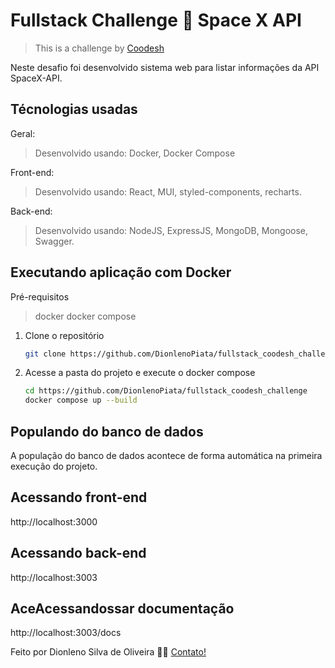 # Fullstack Challenge 🏅 Space X API

> This is a challenge by [Coodesh](https://coodesh.com/)

Neste desafio foi desenvolvido sistema web para listar informações da API SpaceX-API.

## Técnologias usadas

Geral:

> Desenvolvido usando: Docker, Docker Compose

Front-end:

> Desenvolvido usando: React, MUI, styled-components, recharts.

Back-end:

> Desenvolvido usando: NodeJS, ExpressJS, MongoDB, Mongoose, Swagger.

## Executando aplicação com Docker

Pré-requisitos

> docker
> docker compose

1. Clone o repositório
   ```sh
   git clone https://github.com/DionlenoPiata/fullstack_coodesh_challenge
   ```
1. Acesse a pasta do projeto e execute o docker compose
   ```sh
   cd https://github.com/DionlenoPiata/fullstack_coodesh_challenge
   docker compose up --build
   ```

## Populando do banco de dados

A população do banco de dados acontece de forma automática na primeira execução do projeto.

## Acessando front-end

http://localhost:3000

## Acessando back-end

http://localhost:3003

## AceAcessandossar documentação

http://localhost:3003/docs

Feito por Dionleno Silva de Oliveira 👋🏽 [Contato!](https://www.linkedin.com/in/dionleno-silva-de-oliveira-33a00178/)
